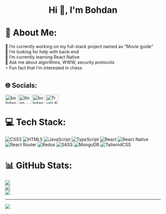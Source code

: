 <h1 align="center">Hi 👋, I'm Bohdan</h1>

# 💫 About Me:
🔭 I’m currently working on my full-stack project named as "Movie guide"<br>🤝 I’m looking for help with back-end<br>🌱 I’m currently learning React Native<br>💬 Ask me about algorithms, WWW, security protocols<br>⚡ Fun fact that I'm interested in chess


## 🌐 Socials:
<p align="left">
<a href="https://www.linkedin.com/in/bohdan-hrabovetskyi-9994a126b/" target="blank"><img align="center" src="https://raw.githubusercontent.com/rahuldkjain/github-profile-readme-generator/master/src/images/icons/Social/linked-in-alt.svg" alt="bohdan hrabovetskyi" height="30" width="40" /></a>
<a href="https://www.facebook.com/profile.php?id=100009295568899" target="blank"><img align="center" src="https://raw.githubusercontent.com/rahuldkjain/github-profile-readme-generator/master/src/images/icons/Social/facebook.svg" alt="бодя грабовецкий" height="30" width="40" /></a>
<a href="https://instagram.com/bohdan_nelo" target="blank"><img align="center" src="https://raw.githubusercontent.com/rahuldkjain/github-profile-readme-generator/master/src/images/icons/Social/instagram.svg" alt="bohdan_nelo" height="30" width="40" /></a>
<a href="https://discord.gg/Trust_60#0395" target="blank"><img align="center" src="https://raw.githubusercontent.com/rahuldkjain/github-profile-readme-generator/master/src/images/icons/Social/discord.svg" alt="Trust_60#0395" height="30" width="40" /></a>
</p>

# 💻 Tech Stack:
![CSS3](https://img.shields.io/badge/css3-%231572B6.svg?style=for-the-badge&logo=css3&logoColor=white) ![HTML5](https://img.shields.io/badge/html5-%23E34F26.svg?style=for-the-badge&logo=html5&logoColor=white) ![JavaScript](https://img.shields.io/badge/javascript-%23323330.svg?style=for-the-badge&logo=javascript&logoColor=%23F7DF1E) ![TypeScript](https://img.shields.io/badge/typescript-%23007ACC.svg?style=for-the-badge&logo=typescript&logoColor=white) ![React](https://img.shields.io/badge/react-%2320232a.svg?style=for-the-badge&logo=react&logoColor=%2361DAFB) ![React Native](https://img.shields.io/badge/react_native-%2320232a.svg?style=for-the-badge&logo=react&logoColor=%2361DAFB) ![React Router](https://img.shields.io/badge/React_Router-CA4245?style=for-the-badge&logo=react-router&logoColor=white) ![Redux](https://img.shields.io/badge/redux-%23593d88.svg?style=for-the-badge&logo=redux&logoColor=white) ![SASS](https://img.shields.io/badge/SASS-hotpink.svg?style=for-the-badge&logo=SASS&logoColor=white) ![MongoDB](https://img.shields.io/badge/MongoDB-%234ea94b.svg?style=for-the-badge&logo=mongodb&logoColor=white) ![TailwindCSS](https://img.shields.io/badge/tailwindcss-%2338B2AC.svg?style=for-the-badge&logo=tailwind-css&logoColor=white)
# 📊 GitHub Stats:
![](https://github-readme-stats.vercel.app/api?username=Trust60&theme=react&hide_border=false&include_all_commits=false&count_private=false)<br/>
![](https://github-readme-streak-stats.herokuapp.com/?user=Trust60&theme=react&hide_border=false)<br/>
![](https://github-readme-stats.vercel.app/api/top-langs/?username=Trust60&theme=react&hide_border=false&include_all_commits=false&count_private=false&layout=compact)


---
[![](https://visitcount.itsvg.in/api?id=Trust60&icon=0&color=6)](https://visitcount.itsvg.in)

<!-- Proudly created with GPRM ( https://gprm.itsvg.in ) -->
